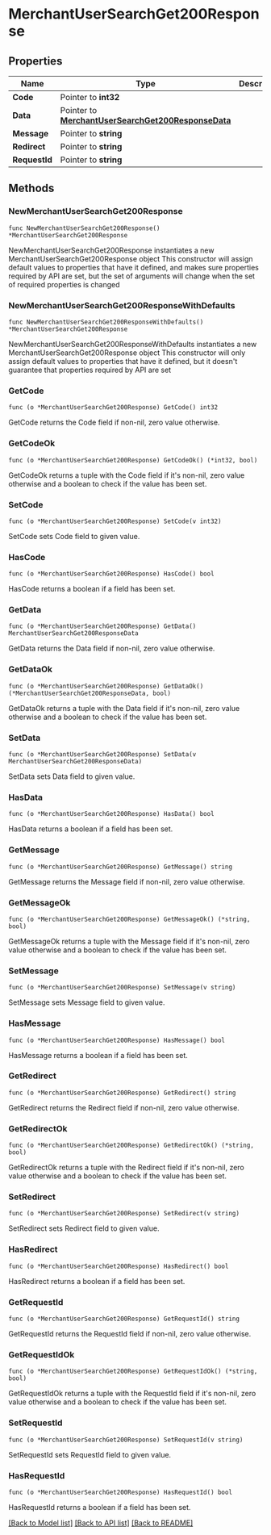 # MerchantUserSearchGet200Response

## Properties

Name | Type | Description | Notes
------------ | ------------- | ------------- | -------------
**Code** | Pointer to **int32** |  | [optional] 
**Data** | Pointer to [**MerchantUserSearchGet200ResponseData**](MerchantUserSearchGet200ResponseData.md) |  | [optional] 
**Message** | Pointer to **string** |  | [optional] 
**Redirect** | Pointer to **string** |  | [optional] 
**RequestId** | Pointer to **string** |  | [optional] 

## Methods

### NewMerchantUserSearchGet200Response

`func NewMerchantUserSearchGet200Response() *MerchantUserSearchGet200Response`

NewMerchantUserSearchGet200Response instantiates a new MerchantUserSearchGet200Response object
This constructor will assign default values to properties that have it defined,
and makes sure properties required by API are set, but the set of arguments
will change when the set of required properties is changed

### NewMerchantUserSearchGet200ResponseWithDefaults

`func NewMerchantUserSearchGet200ResponseWithDefaults() *MerchantUserSearchGet200Response`

NewMerchantUserSearchGet200ResponseWithDefaults instantiates a new MerchantUserSearchGet200Response object
This constructor will only assign default values to properties that have it defined,
but it doesn't guarantee that properties required by API are set

### GetCode

`func (o *MerchantUserSearchGet200Response) GetCode() int32`

GetCode returns the Code field if non-nil, zero value otherwise.

### GetCodeOk

`func (o *MerchantUserSearchGet200Response) GetCodeOk() (*int32, bool)`

GetCodeOk returns a tuple with the Code field if it's non-nil, zero value otherwise
and a boolean to check if the value has been set.

### SetCode

`func (o *MerchantUserSearchGet200Response) SetCode(v int32)`

SetCode sets Code field to given value.

### HasCode

`func (o *MerchantUserSearchGet200Response) HasCode() bool`

HasCode returns a boolean if a field has been set.

### GetData

`func (o *MerchantUserSearchGet200Response) GetData() MerchantUserSearchGet200ResponseData`

GetData returns the Data field if non-nil, zero value otherwise.

### GetDataOk

`func (o *MerchantUserSearchGet200Response) GetDataOk() (*MerchantUserSearchGet200ResponseData, bool)`

GetDataOk returns a tuple with the Data field if it's non-nil, zero value otherwise
and a boolean to check if the value has been set.

### SetData

`func (o *MerchantUserSearchGet200Response) SetData(v MerchantUserSearchGet200ResponseData)`

SetData sets Data field to given value.

### HasData

`func (o *MerchantUserSearchGet200Response) HasData() bool`

HasData returns a boolean if a field has been set.

### GetMessage

`func (o *MerchantUserSearchGet200Response) GetMessage() string`

GetMessage returns the Message field if non-nil, zero value otherwise.

### GetMessageOk

`func (o *MerchantUserSearchGet200Response) GetMessageOk() (*string, bool)`

GetMessageOk returns a tuple with the Message field if it's non-nil, zero value otherwise
and a boolean to check if the value has been set.

### SetMessage

`func (o *MerchantUserSearchGet200Response) SetMessage(v string)`

SetMessage sets Message field to given value.

### HasMessage

`func (o *MerchantUserSearchGet200Response) HasMessage() bool`

HasMessage returns a boolean if a field has been set.

### GetRedirect

`func (o *MerchantUserSearchGet200Response) GetRedirect() string`

GetRedirect returns the Redirect field if non-nil, zero value otherwise.

### GetRedirectOk

`func (o *MerchantUserSearchGet200Response) GetRedirectOk() (*string, bool)`

GetRedirectOk returns a tuple with the Redirect field if it's non-nil, zero value otherwise
and a boolean to check if the value has been set.

### SetRedirect

`func (o *MerchantUserSearchGet200Response) SetRedirect(v string)`

SetRedirect sets Redirect field to given value.

### HasRedirect

`func (o *MerchantUserSearchGet200Response) HasRedirect() bool`

HasRedirect returns a boolean if a field has been set.

### GetRequestId

`func (o *MerchantUserSearchGet200Response) GetRequestId() string`

GetRequestId returns the RequestId field if non-nil, zero value otherwise.

### GetRequestIdOk

`func (o *MerchantUserSearchGet200Response) GetRequestIdOk() (*string, bool)`

GetRequestIdOk returns a tuple with the RequestId field if it's non-nil, zero value otherwise
and a boolean to check if the value has been set.

### SetRequestId

`func (o *MerchantUserSearchGet200Response) SetRequestId(v string)`

SetRequestId sets RequestId field to given value.

### HasRequestId

`func (o *MerchantUserSearchGet200Response) HasRequestId() bool`

HasRequestId returns a boolean if a field has been set.


[[Back to Model list]](../README.md#documentation-for-models) [[Back to API list]](../README.md#documentation-for-api-endpoints) [[Back to README]](../README.md)


